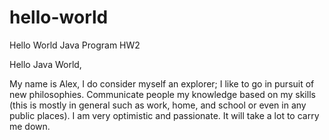 # hello-world
Hello World Java Program HW2

Hello Java World,

My name is Alex, I do consider myself an explorer; I like to go in pursuit of new philosophies.  Communicate people my knowledge based on my skills (this is mostly in general such as work, home, and school or even in any public places). I am very optimistic and passionate. It will take a lot to carry me down.									
